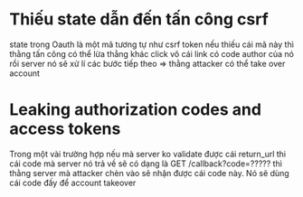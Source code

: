 
<h1>Thiếu state dẫn đến tấn công csrf </h1>
<p>state trong Oauth là một mã tương tự như csrf token nếu thiếu cái mã này thì thằng tấn công có thể lừa thằng khác click vô cái link có code author của nó rồi server nó sẽ xử lí các bước tiếp theo => thằng attacker có thể take over account </p>
<h1>Leaking authorization codes and access tokens</h1>
<p> Trong một vài trường hợp nếu mà server ko validate được cái return_url thi cái code mà server nó trả về sẽ có dạng là GET /callback?code=????? thì thằng server mà attacker chèn vào sẽ nhận được cái code này. Nó sẽ dùng cái code đấy để account takeover </p>
